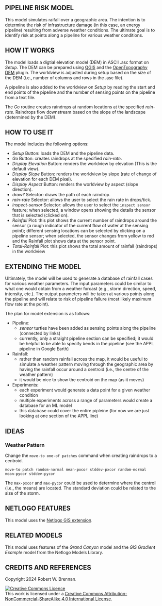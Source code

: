 ## PIPELINE RISK MODEL

This model simulates raifall over a geographic area. The intention is to determine the risk of infrastructure damage (in this case, an energy pipeline) resulting from adverse weather conditions. The ultimate goal is to identify risk at points along a pipeline for various weather conditions.

## HOW IT WORKS

The model loads a digtial elevation model (DEM) in ASCII .asc format on _Setup_. The DEM can be prepared using [QGIS](https://www.qgis.org/) and the [OpenTopography DEM](https://opentopography.org/) plugin. The worldview is adjusted during setup based on the size of the DEM (i.e., number of columns and rows in the .asc file).

A pipeline is also added to the worldview on _Setup_ by reading the start and end points of the pipeline and the number of sensing points on the pipeline from a text file. 

The _Go_ routine creates raindrops at random locations at the specified _rain-rate_. Raindrops flow downstream based on the slope of the landscape (determined by the DEM). 

## HOW TO USE IT

The model includes the following options:

* _Setup_ Button: loads the DEM and the pipeline data.
* _Go_ Button: creates raindrops at the specified _rain-rate_.
* _Display Elevation_ Button: renders the worldview by elevation (This is the default view).
* _Display Slope_ Button: renders the worldview by slope (rate of change of elevation for each DEM pixel).  
* _Display Aspect_ Button: renders the worldview by aspect (slope direction).
* _draw?_ Selector: draws the path of each raindrop.
* _rain-rate_ Selector: allows the user to select the rain rate in drops/tick.  
* _inspect-sensor_ Selector: allows the user to select the `inspect sensor` feature; when selected, a window opens showing the details the sensor that is selected (clicked on).
* _Rainfall_ Plot: this plot shows the current number of raindrops around the sensor (a rough indicator of the current flow of water at the sensing point); different sensing locations can be selected by clicking on a pipeline sensor; when selected, the sensor changes from yellow to red and the Rainfall plot shows data at the sensor point.
* _Total-Rainfall_ Plot: this plot shows the total amount of rainfall (raindrops) in the worldview

## EXTENDING THE MODEL

Ultimately, the model will be used to generate a database of rainfall cases for various weather parameters. The input parameters could be similar to what one would obtain from a weather forcast (e.g., storm direction, speed, intensity, etc.). The output parameters will be taken at various points along the pipeline and will relate to risk of pipeline failure (most likely maximum flow rate at the point). 

The plan for model extension is as follows:

  * Pipeline: 
    * _sensor_ turtles have been added as sensing points along the pipeline (connected by links)
    * currently, only a straight pipeline section can be specified; it would be helpful to be able to specify bends in the pipeline (see the APPL pipeline in Google Earth)
  * Rainfall:
    * rather than random rainfall across the map, it would be useful to simulate a weather pattern moving through the geographic area by having the rainfall occur around a centroid (i.e., the centre of the weather pattern)
    * it would be nice to show the centroid on the map (as it moves)
  * Experiments:
    * each experiment would generate a data point for a given weather condition
    * multiple experiments across a range of parameters would create a database for an ML model
    * this database could cover the entire pipleine (for now we are just looking at one section of the APPL line)

## IDEAS

### Weather Pattern

Change the `move-to one-of patches` command when creating raindrops to a centroid.

```
move-to patch random-normal mean-pxcor stddev-pxcor random-normal mean-pycor stddev-pycor
```

The `max-pxcor` and `max-pycor` could be used to determine where the centroil (i.e., the means) are located. The standard deviation could be related to the size of the storm.

## NETLOGO FEATURES

This model uses the [Netlogo GIS extension](https://ccl.northwestern.edu/netlogo/docs/gis.html).

## RELATED MODELS

This model uses features of the _Grand Canyon_ model and the _GIS Gradient Example_ model from the Netlogo Models Library.

## CREDITS AND REFERENCES

Copyright 2024 Robert W. Brennan.

<a rel="license" href="http://creativecommons.org/licenses/by-nc-sa/4.0/"><img alt="Creative Commons Licence" style="border-width:0" src="https://licensebuttons.net/l/by-nc-sa/4.0/88x31.png" /></a><br />This work is licensed under a <a rel="license" href="http://creativecommons.org/licenses/by-nc-sa/4.0/">Creative Commons Attribution-NonCommercial-ShareAlike 4.0 International License</a>.
<!-- 2024 -->